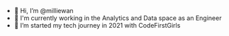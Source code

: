 - 👋 Hi, I’m @milliewan
- 💼 I'm currently working in the Analytics and Data space as an Engineer
- 🌱 I’m started my tech journey in 2021 with CodeFirstGirls

<!---
milliewan/milliewan is a ✨ special ✨ repository because its `README.md` (this file) appears on your GitHub profile.
You can click the Preview link to take a look at your changes.
--->

